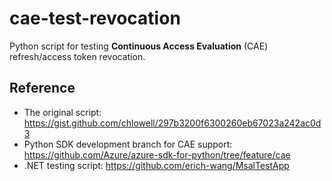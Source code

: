 # cae-test-revocation

Python script for testing **Continuous Access Evaluation** (CAE) refresh/access token revocation.


## Reference
- The original script: https://gist.github.com/chlowell/297b3200f6300260eb67023a242ac0d3
- Python SDK development branch for CAE support: https://github.com/Azure/azure-sdk-for-python/tree/feature/cae
- .NET testing script: https://github.com/erich-wang/MsalTestApp

